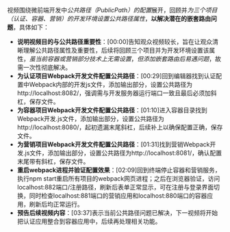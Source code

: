 
视频围绕微前端开发中*公共路径（PublicPath）的配置*展开，回顾并*为三个项目（认证、容器、营销）的开发环境设置公共路径属性*，**以解决潜在的嵌套路由问题**，具体如下：


- **说明视频目的与公共路径重要性**：[00:00]告知观众视频较长，旨在让观众清晰理解公共路径属性及重要性，后续将回顾三个项目并为开发环境设置该属性，*虽当前容器或营销部分技术上无需设置*，*但添加嵌套路由后易遇问题*，故需一次性彻底解决。
- **为认证项目Webpack开发文件配置公共路径**：[00:29]回到编辑器找到认证配置中Webpack内部的开发js文件，添加输出部分，设置公共路径为http://localhost:8082/，强调需与开发服务器运行端口一致且最后必须加斜杠，保存文件。
- **为容器项目Webpack开发文件配置公共路径**：[01:10]进入容器目录找到Webpack开发.js文件，添加输出部分，设置公共路径为http://localhost:8080/，起初遗漏末尾斜杠，后续补上以确保配置正确，保存文件。
- **为营销项目Webpack开发文件配置公共路径**：[01:31]找到营销Webpack开发.js文件，添加输出部分，设置公共路径为http://localhost:8081/，确认配置末尾带有斜杠，保存文件。
- **重启webpack进程并验证配置效果**：[02:09]回到终端停止容器和营销服务，执行npm start重启所有项目的webpack网页进程；之后在浏览器验证，访问localhost:882端口/注册路径，刷新后表单正常显示，可在注册与登录界面切换，同时检查localhost:881端口的营销应用和localhost:880端口的容器应用，刷新后均正常运行。
- **预告后续视频内容**：[03:37]表示当前公共路径问题已解决，下一视频将开始把认证应用整合到容器应用中，后续再处理相关功能。